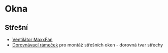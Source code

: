 # Okna

## Střešní 

- [Ventilátor MaxxFan](https://www.nomadshop.cz/p/stresni-ventilator-maxxfan)
- [Dorovnávací rámeček](https://www.nomadshop.cz/p/adapter-pro-instalaci-stresniho-okna-jumper-boxer-ducato)
  pro montáž střešních oken - dorovná tvar střechy
